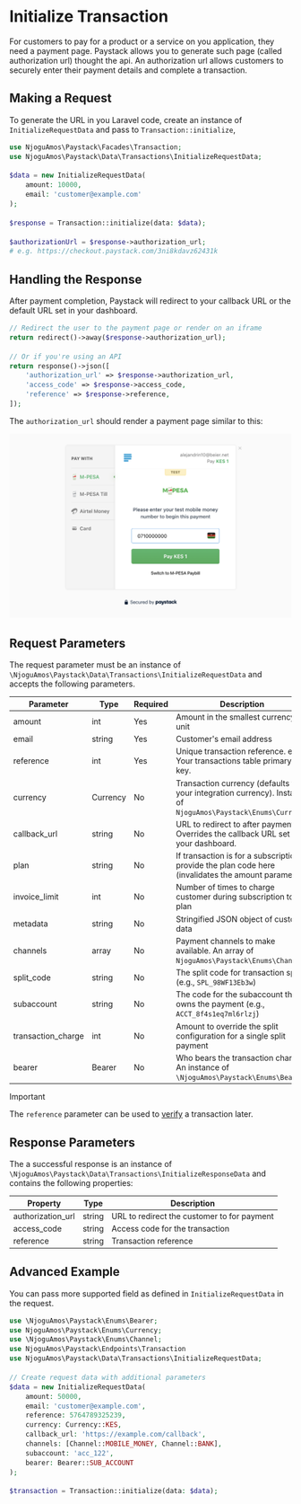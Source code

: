 # Initialize Transaction

For customers to pay for a product or a service on you application, they need a payment page. Paystack allows you to generate such page (called authorization url) thought the api.  An authorization url allows customers to securely enter their payment details and complete a transaction.

## Making a Request

To generate the URL in you Laravel code, create an instance of `InitializeRequestData` and pass to `Transaction::initialize`, 

```php
use NjoguAmos\Paystack\Facades\Transaction;
use NjoguAmos\Paystack\Data\Transactions\InitializeRequestData;

$data = new InitializeRequestData(
    amount: 10000,
    email: 'customer@example.com'
);

$response = Transaction::initialize(data: $data);

$authorizationUrl = $response->authorization_url;
# e.g. https://checkout.paystack.com/3ni8kdavz62431k
```

## Handling the Response

After payment completion, Paystack will redirect to your callback URL or the default URL set in your dashboard.

```php
// Redirect the user to the payment page or render on an iframe
return redirect()->away($response->authorization_url);

// Or if you're using an API
return response()->json([
    'authorization_url' => $response->authorization_url,
    'access_code' => $response->access_code,
    'reference' => $response->reference,
]);
```

The `authorization_url` should render a payment page similar to this:

![Paystack Payment page](./paystack-payment-page.png)

## Request Parameters

The request parameter must be an instance of `\NjoguAmos\Paystack\Data\Transactions\InitializeRequestData` and accepts the following parameters.

| Parameter          | Type     | Required | Description                                                                                                   |
|--------------------|----------|----------|---------------------------------------------------------------------------------------------------------------|
| amount             | int      | Yes      | Amount in the smallest currency unit                                                                          |
| email              | string   | Yes      | Customer's email address                                                                                      |
| reference          | int      | Yes      | Unique transaction reference. e.g Your transactions table primary key.                                        |
| currency           | Currency | No       | Transaction currency (defaults to your integration currency). Instance of `NjoguAmos\Paystack\Enums\Currency` |
| callback_url       | string   | No       | URL to redirect to after payment. Overrides the callback URL set in your dashboard.                           |
| plan               | string   | No       | If transaction is for a subscription, provide the plan code here (invalidates the amount parameter)           |
| invoice_limit      | int      | No       | Number of times to charge customer during subscription to plan                                                |
| metadata           | string   | No       | Stringified JSON object of custom data                                                                        |
| channels           | array    | No       | Payment channels to make available. An array of `NjoguAmos\Paystack\Enums\Channel`                           |
| split_code         | string   | No       | The split code for transaction split (e.g., `SPL_98WF13Eb3w`)                                                 |
| subaccount         | string   | No       | The code for the subaccount that owns the payment (e.g., `ACCT_8f4s1eq7ml6rlzj`)                              |
| transaction_charge | int      | No       | Amount to override the split configuration for a single split payment                                         |
| bearer             | Bearer   | No       | Who bears the transaction charges. An instance of `\NjoguAmos\Paystack\Enums\Bearer`                          |

> [!IMPORTANT]
> The `reference` parameter can be used to [verify](/transactions/verify-transaction) a transaction later.

## Response Parameters

The a successful response is an instance of `\NjoguAmos\Paystack\Data\Transactions\InitializeResponseData` and contains the following properties:

| Property          | Type   | Description                                 |
|-------------------|--------|---------------------------------------------|
| authorization_url | string | URL to redirect the customer to for payment |
| access_code       | string | Access code for the transaction             |
| reference         | string | Transaction reference                       |

## Advanced Example

You can pass more supported field as defined in `InitializeRequestData` in the request.

```php
use \NjoguAmos\Paystack\Enums\Bearer;
use NjoguAmos\Paystack\Enums\Currency;
use \NjoguAmos\Paystack\Enums\Channel;
use NjoguAmos\Paystack\Endpoints\Transaction
use NjoguAmos\Paystack\Data\Transactions\InitializeRequestData;

// Create request data with additional parameters
$data = new InitializeRequestData(
    amount: 50000,
    email: 'customer@example.com',
    reference: 5764789325239,
    currency: Currency::KES,
    callback_url: 'https://example.com/callback',
    channels: [Channel::MOBILE_MONEY, Channel::BANK],
    subaccount: 'acc_122',
    bearer: Bearer::SUB_ACCOUNT 
);

$transaction = Transaction::initialize(data: $data);
```
